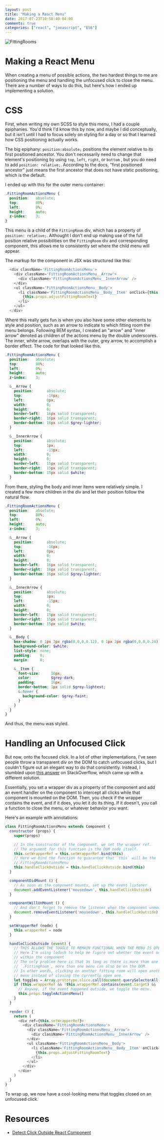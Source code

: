 ```yaml
---
layout: post
title: "Making a React Menu"
date: 2017-07-23T10:58:40-04:00
comments: true
categories: ["react", "javascript", "ES6"] 
---
```


![FittingRooms](https://s3-us-west-2.amazonaws.com/talum.github.io/fittingrooms.gif)

# Making a React Menu

When creating a menu of possible actions, the two hardest things to 
me are positioning the menu and handling the unfocused click to
close the menu. There are a number of ways to do this, but here's how I
ended up implementing a solution.

# CSS

First, when writing my own SCSS to style this menu, I had a couple
epiphanies. You'd think I'd know this by now, and maybe I did conceptually,
but it isn't until I had to focus solely on styling for a day or so that
I learned how CSS positioning actually works.

The big epiphany: `position:absolute;` positions the element relative to its
first positioned ancestor. You don't necessarily need to change that
element's positioning by using `top`, `left`, `right`, or `bottom` , but you
do need to add `position: relative;`. According to the docs, "first
positioned ancestor" just means the first ancestor that does not have static
positioning, which is the default.

I ended up with this for the outer menu container:

```scss
.FittingRoomActionsMenu {
  position:   absolute;
  top:        80%;
  left:       0%;
  height:     auto;
  z-index:    3;
}
```

This menu is a child of the `FittingRoom` div, which has a property of
`position: relative;`. Althought I don't end up making use of the full
position relative possibilities on the `FittingRoom` div and corresponding component, this allows me to consistently set where
the child menu will appear.

The markup for the component in JSX was structured like this:

```javascript
  <div className='FittingRoomActionsMenu'>
    <div className='FittingRoomActionsMenu__Arrow'>
      <div className='FittingRoomActionsMenu__InnerArrow' />
    </div>
    <ul className='FittingRoomActionsMenu__Body'>
      <li className='FittingRoomActionsMenu__Body__Item' onClick={this.props.adjustFittingRoom}>
        {this.props.adjustFittingRoomText}
      </li>
    </ul>
  </div>
```

Where this really gets fun is when you also have some other elements to
style and position, such as an arrow to indicate to which fitting room the
menu belongs. Following BEM syntax, I created an "arrow" and "inner
arrow" denoted as children of the actions menu by the double underscores. The inner, white arrow,
overlaps with the outer, grey arrow, to accomplish a border effect. The code
for that looked like this.

```scss
.FittingRoomActionsMenu {
  position:   absolute;
  top:        80%;
  left:       0%;
  height:     auto;
  z-index:    3;

  &__Arrow {
    position:      absolute;
    top:           -16px;
    left:          0px;
    width:         0;
    height:        0;
    border-left:   16px solid transparent;
    border-right:  16px solid transparent;
    border-bottom: 16px solid $grey-lighter;
  }

  &__InnerArrow {
    position:      absolute;
    top:           1px;
    left:          -15px;
    width:         0;
    height:        0;
    border-left:   15px solid transparent;
    border-right:  15px solid transparent;
    border-bottom: 15px solid $white;
  }
```

From there, styling the body and inner items were relatively simple. I
created a few more children in the div and let their position follow the
natural flow.

```scss
.FittingRoomActionsMenu {
  position:   absolute;
  top:        80%;
  left:       0%;
  height:     auto;
  z-index:    3;

  &__Arrow {
    position:      absolute;
    top:           -16px;
    left:          0px;
    width:         0;
    height:        0;
    border-left:   16px solid transparent;
    border-right:  16px solid transparent;
    border-bottom: 16px solid $grey-lighter;
  }

  &__InnerArrow {
    position:      absolute;
    top:           1px;
    left:          -15px;
    width:         0;
    height:        0;
    border-left:   15px solid transparent;
    border-right:  15px solid transparent;
    border-bottom: 15px solid $white;
  }

  &__Body {
    box-shadow: 0 1px 3px rgba(0,0,0,0.12), 0 1px 2px rgba(0,0,0,0.24);
    background-color: $white;
    list-style: none;
    padding:    0;
    margin:     0;

    &__Item {
      font-size:     16px;
      color:         $grey-dark;
      padding:       16px;
      border-bottom: 1px solid $grey-lightest;
      &:hover {
        background-color: $grey-faint;
      }
    }
  }
}
```
And thus, the menu was styled.

# Handling an Unfocused Click

But now, onto the focused click. In a lot of other implementations, I've
seen people throw a transparent div on the DOM to catch unfocused clicks,
but I couldn't figure out an elegant way to do that consistently. Instead, I
stumbled upon [this answer](https://stackoverflow.com/questions/32553158/detect-click-outside-react-component) on StackOverflow, which came up with a different solution.

Essentially, you set a wrapper div as a property of the component and add an
event handler on the component to intercept all clicks while that component
is mounted on the DOM. Then, you check if the wrapper contains the event,
and if it does, you let it do its thing. If it doesn't, you call a function
to close the menu, or whatever behavior you want.

Here's an example with annotations:

```javascript
class FittingRoomActionsMenu extends Component {
  constructor (props) {
    super(props)

    // In the constructor of the component, we set the wrapper ref.
    // The argument for this function is the DOM node itself.
    this.setWrapperRef = this.setWrapperRef.bind(this)
    // Here we bind the function to guarantee that `this` will be the
    //`FittingRoomActionsMenu`
    this.handleClickOutside = this.handleClickOutside.bind(this)
  }

  componentDidMount () {
    // As soon as the component mounts, set up the event listener
    document.addEventListener('mousedown', this.handleClickOutside)
  }

  componentWillUnMount () {
    // And don't forget to remove the listener when the component unmounts
    document.removeEventListener('mousedown', this.handleClickOutside)
  }

  setWrapperRef (node) {
    this.wrapperRef = node
  }

  handleClickOutside (event) {
    // THIS ALLOWS THE TOGGLE TO REMAIN FUNCTIONAL WHEN THE MENU IS OPEN
    // Here I'm using lodash to help me figure out whether the event occurred
    // within the component
    // The only problem here is that as long as there is more than one
    // `.FittingRoom`, more than one menu can also be on the DOM.
    // In other words, clicking on another fitting room will open another
    // menu instead of closing the currently open one.
    let toggles = Array.prototype.slice.call(document.querySelectorAll('.FittingRoom'))
    if (this.wrapperRef && !this.wrapperRef.contains(event.target) && !toggles.some((t) => t.contains(event.target))) {
      // Anyway, if the event happened outside, we toggle the menu.
      this.props.toggleActionsMenu()
    }
  }

  render () {
    return (
      <div ref={this.setWrapperRef}>
        <div className='FittingRoomActionsMenu'>
          <div className='FittingRoomActionsMenu__Arrow'>
            <div className='FittingRoomActionsMenu__InnerArrow' />
          </div>
          <ul className='FittingRoomActionsMenu__Body'>
            <li className='FittingRoomActionsMenu__Body__Item' onClick={this.props.adjustFittingRoom}>
              {this.props.adjustFittingRoomText}
            </li>
          </ul>
        </div>
      </div>
    )
  }
}
```

To wrap up, we now have a cool-looking menu that toggles closed on an
unfocused click.


# Resources
- [Detect Click Outside React Component](https://stackoverflow.com/questions/32553158/detect-click-outside-react-component)

